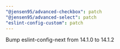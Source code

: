 ```yaml
---
"@jensen95/advanced-checkbox": patch
"@jensen95/advanced-select": patch
"eslint-config-custom": patch
---
```


Bump eslint-config-next from 14.1.0 to 14.1.2

